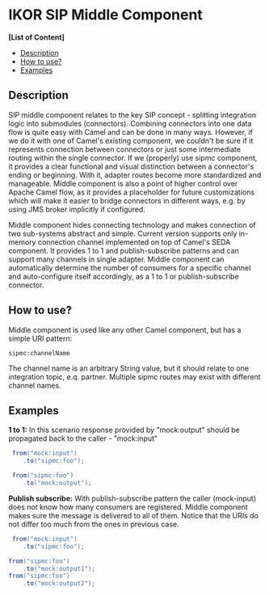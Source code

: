 # IKOR SIP Middle Component

**\[List of Content\]**

- [Description](#description)
- [How to use?](#how-to-use)
- [Examples](#examples)

## Description

SIP middle component relates to the key SIP concept - splitting integration logic into submodules (connectors).
Combining connectors into one data flow is quite easy with Camel and can be done in many ways. However, if we
do it with one of Camel's existing component, we couldn't be sure if it represents connection between connectors or just
some intermediate routing within the single connector. If we (properly) use sipmc component,
it provides a clear functional and visual distinction between a connector's ending or beginning.
With it, adapter routes become more standardized and manageable.
Middle component is also a point of higher control over Apache Camel flow, as it provides a placeholder for future customizations
which will make it easier to bridge connectors in different ways, e.g. by using JMS broker implicitly if configured.

Middle component hides connecting technology and makes connection of two sub-systems abstract and simple. Current version
supports only in-memory connection channel implemented on top of Camel's SEDA component. It provides 1 to 1 and
publish-subscribe patterns and can support many channels in single adapter. Middle component can automatically determine
the number of consumers for a specific channel and auto-configure itself accordingly, as a 1 to 1 or publish-subscribe connector.

## How to use?

Middle component is used like any other Camel component, but has a simple URI pattern:

```
sipmc:channelName
```

The channel name is an arbitrary String value, but it should relate to one integration topic, e.q. partner.
Multiple sipmc routes may exist with different channel names.

## Examples

**1 to 1:**
In this scenario response provided by "mock:output" should be propagated back to the caller - "mock:input"

```java
 from("mock:input")
    .to("sipmc:foo");

 from("sipmc:foo")
    .to("mock:output");
```

**Publish subscribe:**
With publish-subscribe pattern the caller (mock-input) does not know how many consumers are registered. Middle component
makes sure the message is delivered to all of them. Notice that the URIs do not differ too much from the ones in
previous case.

```java
 from("mock:input")
    .to("sipmc:foo");

from("sipmc:foo")
    .to("mock:output1");
from("sipmc:foo")
    .to("mock:output2");
```
